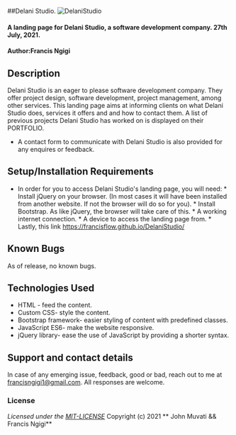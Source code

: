 ##Delani Studio.
![DelaniStudio](../assets/DelaniStudio.jpg)
#### A landing page for Delani Studio, a software development company. 27th July, 2021.
#### Author:**Francis Ngigi**
## Description
Delani Studio is an eager to please software development company. They offer project design, software development, project management, among other services. This landing page aims at informing clients on what Delani Studio does, services it offers and and how to contact them. A list of previous projects Delani Studio has worked on is displayed on their PORTFOLIO.
* A contact form to communicate with Delani Studio is also provided for any enquires or feedback.
## Setup/Installation Requirements
* In order for you to access Delani Studio's landing page, you will need:
                     * Install jQuery on your browser. (In most cases it will have been installed from another website. If not the browser will do so for you).
                     * Install Bootstrap. As like jQuery, the browser will take care of this.
                     * A working internet connection.
                     * A device to access the landing page from.
                     * Lastly, this link https://francisflow.github.io/DelaniStudio/

## Known Bugs
As of release, no known bugs.
## Technologies Used
* HTML - feed the content.
* Custom CSS- style the content.
* Bootstrap framework- easier styling of content with predefined classes.
* JavaScript ES6- make the website responsive.
* jQuery library- ease the use of JavaScript by providing a shorter syntax.
## Support and contact details
In case of any emerging issue, feedback, good or bad, reach out to me at francisngigi1@gmail.com. All responses are welcome.
### License
*Licensed under the [MIT-LICENSE](LICENSE)*
Copyright (c) 2021 ** John Muvati && Francis Ngigi**
